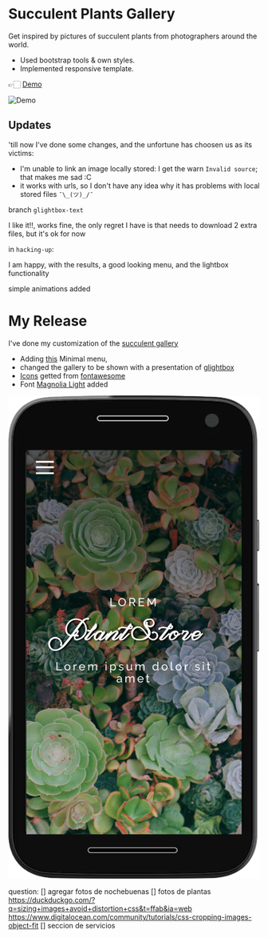 # Succulent Plants Gallery

Get inspired by pictures of succulent plants from photographers around the world.

- Used bootstrap tools & own styles.
- Implemented responsive template.

👉🏻 [Demo](https://yaninatrekhleb.github.io/succulent-gallery/)

![Demo](images/succulent-demo.gif)


## Updates

'till now I've done some changes, and the unfortune has choosen us as its victims:
 
 - I'm unable to link an image locally stored: I get the warn `Invalid source`; that makes me sad :C
 - it works with urls, so I don't have any idea why it has problems with local stored files `¯\_(ツ)_/¯`
 
 branch `glightbox-text` 

 I like it!!, works fine, the only regret I have is that needs to download 2 extra files, but it's ok for now

 in `hacking-up`:

 I am happy, with the results, a good looking menu, and the lightbox functionality

 simple animations added

# My Release

I've done my customization of the [succulent gallery](https://yaninatrekhleb.github.io/succulent-gallery/)

- Adding [this](https://github.com/mblode/burger)
Minimal menu,  
- changed the gallery to be shown with a presentation of [glightbox](https://biati-digital.github.io/glightbox/)
- [Icons](./images/logo/) getted from [fontawesome](https://fontawesome.com)
- Font [Magnolia Light](https://www.1001freefonts.com/es/magnolia.font) added


![Demo](./images/MotoG4.png)

 question: 
 [] agregar fotos de nochebuenas
 [] fotos de plantas
 https://duckduckgo.com/?q=sizing+images+avoid+distortion+css&t=ffab&ia=web
 https://www.digitalocean.com/community/tutorials/css-cropping-images-object-fit
 [] seccion de servicios

